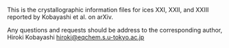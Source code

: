 This is the crystallographic information files for ices XXI, XXII, and XXIII reported by Kobayashi et al. on arXiv. 

Any questions and requests should be address to the corresponding author, Hiroki Kobayashi hiroki@eqchem.s.u-tokyo.ac.jp
